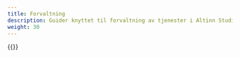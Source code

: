 ```yaml
---
title: Forvaltning
description: Guider knyttet til forvaltning av tjenester i Altinn Studio
weight: 30
---
```


{{<children />}}